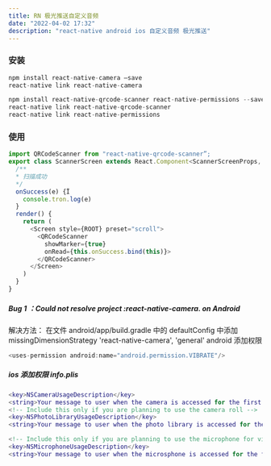 ```yaml
---
title: RN 极光推送自定义音频
date: "2022-04-02 17:32"
description: "react-native android ios 自定义音频 极光推送"
---
```


### 安装

```javascript
npm install react-native-camera —save
react-native link react-native-camera

npm install react-native-qrcode-scanner react-native-permissions --save
react-native link react-native-qrcode-scanner
react-native link react-native-permissions
```

### 使用

```javascript
import QRCodeScanner from "react-native-qrcode-scanner”;
export class ScannerScreen extends React.Component<ScannerScreenProps, {}> {
  /**
  * 扫描成功
  */
  onSuccess(e) {Ï
    console.tron.log(e)
  }
  render() {
    return (
      <Screen style={ROOT} preset="scroll">
        <QRCodeScanner
          showMarker={true}
          onRead={this.onSuccess.bind(this)}>
        </QRCodeScanner>
      </Screen>
    )
  }
}
```

##### Bug 1 ：Could not resolve project :react-native-camera. on Android

解决方法：
在文件 android/app/build.gradle 中的 defaultConfig 中添加
missingDimensionStrategy 'react-native-camera', 'general'
android 添加权限

```java
<uses-permission android:name="android.permission.VIBRATE"/>
```

##### ios 添加权限 info.plis

```m
<key>NSCameraUsageDescription</key>
<string>Your message to user when the camera is accessed for the first time</string>
<!-- Include this only if you are planning to use the camera roll -->
<key>NSPhotoLibraryUsageDescription</key>
<string>Your message to user when the photo library is accessed for the first time</string>

<!-- Include this only if you are planning to use the microphone for video recording -->
<key>NSMicrophoneUsageDescription</key>
<string>Your message to user when the microsphone is accessed for the first time</string>
```
